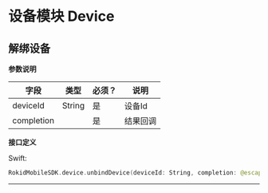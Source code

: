 # 设备模块 Device
## 解绑设备

**参数说明**

| 字段    | 类型   | 必须？| 说明 |
| ------ | ----- | ----- | ----- |
| deviceId | String | 是 | 设备Id |
| completion |   | 是 | 结果回调 |

**接口定义**

Swift:

```swift
RokidMobileSDK.device.unbindDevice(deviceId: String, completion: @escaping (_ error: RKError?) -> Void)
```

---


